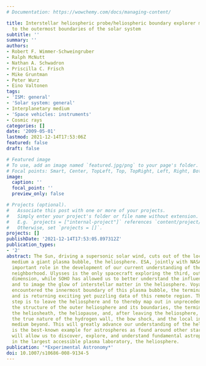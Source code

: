 ```yaml
---
# Documentation: https://wowchemy.com/docs/managing-content/

title: Interstellar heliospheric probe/heliospheric boundary explorer mission—a mission
  to the outermost boundaries of the solar system
subtitle: ''
summary: ''
authors:
- Robert F. Wimmer-Schweingruber
- Ralph McNutt
- Nathan A. Schwadron
- Priscilla C. Frisch
- Mike Gruntman
- Peter Wurz
- Eino Valtonen
tags:
- 'ISM: general'
- 'Solar system: general'
- Interplanetary medium
- 'Space vehicles: instruments'
- Cosmic rays
categories: []
date: '2009-05-01'
lastmod: 2021-12-14T17:53:06Z
featured: false
draft: false

# Featured image
# To use, add an image named `featured.jpg/png` to your page's folder.
# Focal points: Smart, Center, TopLeft, Top, TopRight, Left, Right, BottomLeft, Bottom, BottomRight.
image:
  caption: ''
  focal_point: ''
  preview_only: false

# Projects (optional).
#   Associate this post with one or more of your projects.
#   Simply enter your project's folder or file name without extension.
#   E.g. `projects = ["internal-project"]` references `content/project/deep-learning/index.md`.
#   Otherwise, set `projects = []`.
projects: []
publishDate: '2021-12-14T17:53:05.897312Z'
publication_types:
- '2'
abstract: The Sun, driving a supersonic solar wind, cuts out of the local interstellar
  medium a giant plasma bubble, the heliosphere. ESA, jointly with NASA, has had an
  important role in the development of our current understanding of the Suns immediate
  neighborhood. Ulysses is the only spacecraft exploring the third, out-of- ecliptic
  dimension, while SOHO has allowed us to better understand the influence of the Sun
  and to image the glow of interstellar matter in the heliosphere. Voyager 1 has recently
  encountered the innermost boundary of this plasma bubble, the termination shock,
  and is returning exciting yet puzzling data of this remote region. The next logical
  step is to leave the heliosphere and to thereby map out in unprecedented detail
  the structure of the outer heliosphere and its boundaries, the termination shock,
  the heliosheath, the heliopause, and, after leaving the heliosphere, to discover
  the true nature of the hydrogen wall, the bow shock, and the local interstellar
  medium beyond. This will greatly advance our understanding of the heliosphere that
  is the best-known example for astrospheres as found around other stars. Thus, IHP/HEX
  will allow us to discover, explore, and understand fundamental astrophysical processes
  in the largest accessible plasma laboratory, the heliosphere.
publication: '*Experimental Astronomy*'
doi: 10.1007/s10686-008-9134-5
---
```

